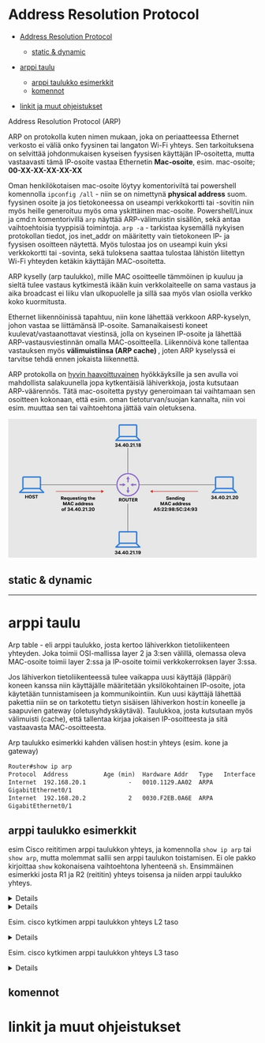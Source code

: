 # Address Resolution Protocol

- [Address Resolution Protocol](#address-resolution-protocol)
    * [static & dynamic](#static--dynamic)

- [arppi taulu](#arppi-taulu)
    * [arppi taulukko esimerkkit](#arppi-taulukko-esimerkkit)
    * [komennot](#komennot)

- [linkit ja muut ohjeistukset](#linkit-ja-muut-ohjeistukset)

Address Resolution Protocol (ARP)

ARP on protokolla kuten nimen mukaan, joka on periaatteessa Ethernet verkosto ei väliä onko fyysinen tai langaton Wi-Fi yhteys. Sen tarkoituksena on selvittää johdonmukaisen kyseisen fyysisen käyttäjän IP-osoitetta, mutta vastaavasti tämä IP-osoite vastaa Ethernetin <b>Mac-osoite</b>, esim. mac-osoite;  <b> 00-XX-XX-XX-XX-XX </b>

Oman henkilökotaisen mac-osoite löytyy komentoriviltä tai powershell komennolla `ipconfig /all` - niin se on nimettynä <b>physical address</b> suom. fyysinen osoite ja jos tietokoneessa on useampi verkkokortti tai -sovitin niin myös heille generoituu myös oma yskittäinen mac-osoite. Powershell/Linux ja cmd:n komentorivillä `arp` näyttää ARP-välimuistin sisällön, sekä antaa vaihtoehtoisia tyyppisiä toimintoja. `arp -a` - tarkistaa kysemällä nykyisen protokollan tiedot, jos inet_addr on määritetty vain tietokoneen IP- ja fyysisen osoitteen näytettä. Myös tulostaa jos on useampi kuin yksi verkkokortti tai -sovinta, sekä tuloksena saattaa tulostaa lähistön liitettyn Wi-Fi yhteyden ketäkin käyttäjän MAC-osoitetta.

ARP kyselly (arp taulukko), mille MAC osoitteelle tämmöinen ip kuuluu ja sieltä tulee vastaus kytkimestä ikään kuin verkkolaiteelle on sama vastaus ja aika broadcast ei liiku vlan ulkopuolelle ja sillä saa myös vlan osiolla verkko koko kuormitusta. 

Ethernet liikennöinissä tapahtuu, niin kone lähettää verkkoon ARP-kyselyn, johon vastaa se liittämänsä IP-osoite. Samanaikaisesti koneet kuulevat/vastaanottavat viestinsä, jolla on kyseinen IP-osoite ja lähettää ARP-vastausviestinnän omalla MAC-osoitteella. Liikennöivä kone tallentaa vastauksen myös <b> välimuistiinsa (ARP cache) </b>, joten ARP kyselyssä ei tarvitse tehdä ennen jokaista liikennettä. 

ARP protokolla on <ins>hyvin haavoittuvainen</ins> hyökkäyksille ja sen avulla voi mahdollista salakuunella jopa kytkentäisiä lähiverkkoja, josta kutsutaan ARP-väärennös. Tätä mac-osoitetta pystyy generoimaan tai vaihtamaan sen osoitteen kokonaan, että esim. oman tietoturvan/suojan kannalta, niin voi esim. muuttaa sen tai vaihtoehtona jättää vain oletuksena. 

![Alt text](arp-images/arp-1.PNG)


## static & dynamic

<hr>

# arppi taulu

Arp table  - eli arppi taulukko, josta kertoo lähiverkkon tietoliikenteen yhteyden. Joka toimii OSI-mallissa layer 2 ja 3:sen välillä, olemassa oleva MAC-osoite toimii layer 2:ssa ja IP-osoite toimii verkkokerroksen layer 3:ssa.

Jos lähiverkon tietoliikenteessä tulee vaikappa uusi käyttäjä (läppäri) koneen kanssa niin käyttäjälle määritetään yksilökohtainen IP-osoite, jota käytetään tunnistamiseen ja kommunikointiin. Kun uusi käyttäjä lähettää pakettia niin se on tarkotettu tietyn sisäisen lähiverkon host:in koneelle ja saapuvien gateway (oletusyhdyskäytävä). Taulukkoa, josta kutsutaan myös välimuisti (cache), että tallentaa kirjaa jokaisen IP-osoitteesta ja sitä vastaavasta MAC-osoitteesta. 

Arp taulukko esimerkki kahden välisen host:in yhteys (esim. kone ja gateway)

```
Router#show ip arp
Protocol  Address          Age (min)  Hardware Addr   Type   Interface
Internet  192.168.20.1            -   0010.1129.AA02  ARPA   GigabitEthernet0/1
Internet  192.168.20.2            2   0030.F2EB.0A6E  ARPA   GigabitEthernet0/1
```



## arppi taulukko esimerkkit

esim Cisco reititimen arppi taulukkon yhteys, ja komennolla `show ip arp` tai `show arp`, mutta molemmat sallii sen arppi taulukon toistamisen. Ei ole pakko kirjoittaa `show` kokonaisena vaihtoehtona lyhenteenä `sh`. Ensimmäinen esimerkki josta R1 ja R2 (reititin) yhteys toisensa ja niiden arppi taulukko yhteys.

<details>
R1 
Cisco IOS Software, C1900 Software (C1900-UNIVERSALK9-M), Version 15.1(4)M4, RELEASE SOFTWARE (fc2)
Technical Support: http://www.cisco.com/techsupport
Copyright (c) 1986-2007 by Cisco Systems, Inc.
Compiled Wed 23-Feb-11 14:19 by pt_team

```
Router#show ip arp
Protocol  Address          Age (min)  Hardware Addr   Type   Interface
Internet  10.10.10.1              -   0010.1129.AA01  ARPA   GigabitEthernet0/0
Internet  10.10.10.2              2   00E0.A3B9.0701  ARPA   GigabitEthernet0/0
Internet  192.168.20.1            -   0010.1129.AA02  ARPA   GigabitEthernet0/1
Internet  192.168.20.2            2   0030.F2EB.0A6E  ARPA   GigabitEthernet0/1
Internet  192.168.20.5            2   00D0.FFA3.C731  ARPA   GigabitEthernet0/1

```
</details>

<details>
R2
Cisco IOS Software, C1900 Software (C1900-UNIVERSALK9-M), Version 15.1(4)M4, RELEASE SOFTWARE (fc2)
Technical Support: http://www.cisco.com/techsupport
Copyright (c) 1986-2007 by Cisco Systems, Inc.
Compiled Wed 23-Feb-11 14:19 by pt_team

```
Router#sh ip arp
Protocol  Address          Age (min)  Hardware Addr   Type   Interface
Internet  10.10.10.1              0   0010.1129.AA01  ARPA   GigabitEthernet0/0
Internet  10.10.10.2              -   00E0.A3B9.0701  ARPA   GigabitEthernet0/0
Internet  192.168.25.1            -   00E0.A3B9.0702  ARPA   GigabitEthernet0/1
Internet  192.168.25.2            0   0060.5C1A.A2C2  ARPA   GigabitEthernet0/1
Internet  192.168.25.5            0   0002.4A81.5EE8  ARPA   GigabitEthernet0/1

```

</details>

Esim. cisco kytkimen arppi taulukkon yhteys L2 taso

<details>
cisco WS-C2960-24TT-L (PowerPC405) processor (revision B0) with 65536K bytes of memory.
Processor board ID FOC1010X104
Last reset from power-on
1 Virtual Ethernet interface
24 FastEthernet interfaces
2 Gigabit Ethernet interfaces

```
Switch#show arp
Protocol  Address          Age (min)  Hardware Addr   Type   Interface
Internet  192.168.10.3            -   00E0.B078.6301  ARPA   Vlan10
Internet  192.168.20.3            -   00E0.B078.6302  ARPA   Vlan20
Internet  192.168.30.3            -   00E0.B078.6303  ARPA   Vlan30
Internet  192.168.40.3            -   00E0.B078.6304  ARPA   Vlan40

``` 

</details>

Esim. cisco kytkimen arppi taulukkon yhteys L3 taso

<details>
cisco WS-C3650-24PS (MIPS) processor (revision N0) with 865815K/6147K bytes of memory.
Processor board ID FDO2031E1Q6
1 Virtual Ethernet interface
28 Gigabit Ethernet/IEEE 802.3 interface(s)

``` 
Switch#sho arp
Protocol  Address          Age (min)  Hardware Addr   Type   Interface
Internet  192.168.10.4            -   00E0.B007.CB01  ARPA   Vlan10
Internet  192.168.20.4            -   00E0.B007.CB02  ARPA   Vlan20
Internet  192.168.30.4            -   00E0.B007.CB03  ARPA   Vlan30
Internet  192.168.40.4            -   00E0.B007.CB04  ARPA   Vlan40

``` 

</details>





## komennot

# linkit ja muut ohjeistukset


